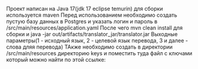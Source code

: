 Проект написан на Java 17(jdk 17 eclipse temurin) для сборки используется maven
Перед использованием необходимо создать пустую базу данных в Postgres и указать логин и пароль в /src/main/resources/application.yaml
После чего mvn clean install для сборки и java -jar out/artifacts/translator_jar/translator.jar
Выходные параметры(1 - исходный язык, 2 - целевой язык перевода, 3 и далее - слова дляя перевода)
ТАкже необходимо создать в директории /src/main/resources директорию keys и поместить туда файл с ключами который можно найти по этой ссылке:
